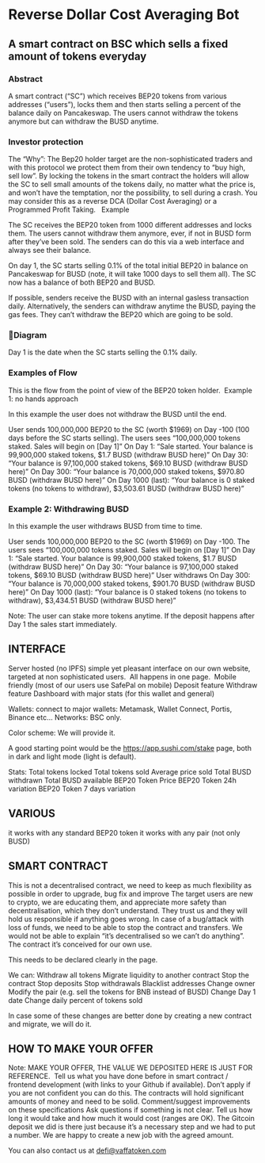 # Reverse Dollar Cost Averaging Bot

## A smart contract on BSC which sells a fixed amount of tokens everyday



### Abstract

A smart contract (“SC”) which receives BEP20 tokens from various addresses (“users”), locks them and then starts selling a percent of the balance daily on Pancakeswap. The users cannot withdraw the tokens anymore but can withdraw the BUSD anytime. 

### Investor protection

The “Why”: The Bep20 holder target are the non-sophisticated traders and with this protocol we protect them from their own tendency to “buy high, sell low”. By locking the tokens in the smart contract the holders will allow the SC to sell small amounts of the tokens daily, no matter what the price is, and won’t have the temptation, nor the possibility, to sell during a crash. You may consider this as a reverse DCA (Dollar Cost Averaging) or a Programmed Profit Taking.  
Example

The SC receives the BEP20 token from 1000 different addresses and locks them. The users cannot withdraw them anymore, ever, if not in BUSD form after they’ve been sold. The senders can do this via a web interface and always see their balance.

On day 1, the SC starts selling 0.1% of the total initial BEP20 in balance on Pancakeswap for BUSD (note, it will take 1000 days to sell them all).
The SC now has a balance of both BEP20 and BUSD.

If possible, senders receive the BUSD with an internal gasless transaction daily. Alternatively, the senders can withdraw anytime the BUSD, paying the gas fees. They can’t withdraw the BEP20 which are going to be sold.



### Diagram 
Day 1 is the date when the SC starts selling the 0.1% daily.




### Examples of Flow

This is the flow from the point of view of the BEP20 token holder.
 Example 1: no hands approach

In this example the user does not withdraw the BUSD until the end.


User sends 100,000,000 BEP20 to the SC (worth $1969) on Day -100 (100 days before the SC starts selling).
The users sees “100,000,000 tokens staked. Sales will begin on [Day 1]”
On Day 1: “Sale started. Your balance is 99,900,000 staked tokens, $1.7 BUSD (withdraw BUSD here)”
On Day 30: “Your balance is 97,100,000 staked tokens, $69.10 BUSD (withdraw BUSD here)”
On Day 300: “Your balance is 70,000,000 staked tokens, $970.80 BUSD (withdraw BUSD here)”
On  Day 1000 (last):  “Your balance is 0 staked tokens (no tokens to withdraw), $3,503.61 BUSD (withdraw BUSD here)”


### Example 2: Withdrawing BUSD 

In this example the user withdraws BUSD from time to time.


User sends 100,000,000 BEP20 to the SC (worth $1969) on Day -100.
The users sees “100,000,000 tokens staked. Sales will begin on [Day 1]”
On Day 1: “Sale started. Your balance is 99,900,000 staked tokens, $1.7 BUSD (withdraw BUSD here)”
On Day 30: “Your balance is 97,100,000 staked tokens, $69.10 BUSD (withdraw BUSD here)”
User withdraws
On Day 300: “Your balance is 70,000,000 staked tokens, $901.70 BUSD (withdraw BUSD here)”
On  Day 1000 (last):  “Your balance is 0 staked tokens (no tokens to withdraw), $3,434.51 BUSD (withdraw BUSD here)”


Note:
The user can stake more tokens anytime.
If the deposit happens after Day 1 the sales start immediately.



## INTERFACE

Server hosted (no IPFS) simple yet pleasant interface on our own website, targeted at non sophisticated users.  
All happens in one page. 
Mobile friendly (most of our users use SafePal on mobile)
Deposit feature
Withdraw feature
Dashboard with major stats (for this wallet and general)

Wallets: connect to major wallets: Metamask, Wallet Connect, Portis, Binance etc…
Networks: BSC only.

Color scheme: We will provide it.

A good starting point would be the https://app.sushi.com/stake page, both in dark and light mode (light is default).


Stats:
Total tokens locked
Total tokens sold
Average price sold
Total BUSD withdrawn
Total BUSD available
BEP20 Token Price 
BEP20 Token 24h variation
BEP20  Token 7 days variation


## VARIOUS

it works with any standard BEP20 token
it works with any pair (not only BUSD)


## SMART CONTRACT

This is not a decentralised contract, we need to keep as much flexibility as possible in order to upgrade, bug fix and improve
The target users are new to crypto, we are educating them, and appreciate more safety than decentralisation, which they don’t understand. They trust us and they will hold us responsible if anything goes wrong.
In case of a bug/attack with loss of funds, we need to be able to stop the contract and transfers.
We would not be able to explain “it’s decentralised so we can’t do anything”.
The contract it’s conceived for our own use.

This needs to be declared clearly in the page.

We can:
Withdraw all tokens
Migrate liquidity to another contract
Stop the contract
Stop deposits
Stop withdrawals
Blacklist addresses
Change owner
Modify the pair (e.g. sell the tokens for BNB instead of BUSD)
Change Day 1 date
Change daily percent of tokens sold

In case some of these changes are better done by creating a new contract and migrate, we will do it. 

## HOW TO MAKE YOUR OFFER


Note: MAKE YOUR OFFER, THE VALUE WE DEPOSITED HERE IS JUST FOR REFERENCE. 
Tell us what you have done before in smart contract / frontend development (with links to your Github if available). 
Don’t apply if you are not confident you can do this. The contracts will hold significant amounts of money and need to be solid.
Comment/suggest improvements on these specifications
Ask questions if something is not clear.
Tell us how long it would take and how much it would cost (ranges are OK). The Gitcoin deposit we did is there just because it’s a necessary step and we had to put a number.
We are happy to create a new job with the agreed amount.


You can also contact us at defi@vaffatoken.com


